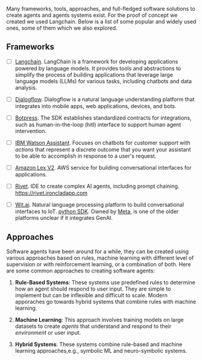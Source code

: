 Many frameworks, tools, approaches, and full-fledged software solutions to create agents and agents systems exist. For the proof of concept we created we used Langchain. Below is a list of some popular and widely used ones, some of them which we also explored. 

## Frameworks

- [ ] [Langchain](https://python.langchain.com/docs/introduction/). LangChain is a framework for developing applications powered by language models. It provides tools and abstractions to simplify the process of building applications that leverage large language models (LLMs) for various tasks, including chatbots and data analysis.

- [ ] [Dialogflow](https://cloud.google.com/dialogflow/docs). Dialogflow is a natural language understanding platform that integrates into mobile apps, web applications, devices, and bots.

- [ ] [Botpress](https://botpress.com/docs). The SDK establishes standardized contracts for integrations, such as human-in-the-loop (hitl) interface to support human agent intervention.

- [ ] [IBM Watson Assistant](https://cloud.ibm.com/docs/watson-assistant?topic=watson-assistant-getting-started). Focuses on chatbots for customer support with *actions* that represent a discrete outcome that you want your assistant to be able to accomplish in response to a user's request.

- [ ] [Amazon Lex V2](https://docs.aws.amazon.com/lexv2/latest/dg/what-is.html). AWS service for building conversational interfaces for applications.

- [ ] [Rivet](https://github.com/Ironclad/rivet). IDE to create complex AI agents, including prompt chaining. https://rivet.ironcladapp.com

- [ ] [Wit.ai](https://wit.ai/docs). Natural language processing platform to build conversational interfaces to IoT. [python SDK](https://github.com/wit-ai/pywit). Owned by [Meta](https://developers.facebook.com/videos/2019/meet-witai-the-free-nlp-service/), is one of the older platforms unclear if it integrates GenAI.

## Approaches

Software agents have been around for a while, they can be created using various approaches based on rules, machine learning with different level of supervision or with reinforcement learning, or a combination of both. Here are some common approaches to creating software agents:

1. **Rule-Based Systems**: These systems use predefined rules to determine how an agent should respond to user input. They are simple to implement but can be inflexible and difficult to scale. Modern apporaches go towards hybrid systems that combine rules with machine learning.

2. **Machine Learning**: This approach involves training models on large datasets to create *agents* that understand and respond to their *environment* or user input. 

3. **Hybrid Systems**: These systems combine rule-based and machine learning approaches,e.g., symbolic ML and neuro-symbolic systems.
